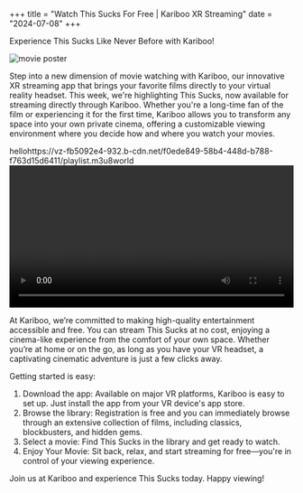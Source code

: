 +++
title = "Watch This Sucks For Free | Kariboo XR Streaming"
date = "2024-07-08"
+++
<script src="https://cdn.jsdelivr.net/npm/hls.js@latest"></script>

Experience This Sucks Like Never Before with Kariboo!

<img src="https://filmhub-poster-server.b-cdn.net/ea6x-xmew_this_sucks_16x9.jpg" alt="movie poster" loading="lazy">

Step into a new dimension of movie watching with Kariboo, our innovative XR streaming app that brings your favorite films directly to your virtual reality headset. This week, we're highlighting This Sucks, now available for streaming directly through Kariboo. Whether you're a long-time fan of the film or experiencing it for the first time, Kariboo allows you to transform any space into your own private cinema, offering a customizable viewing environment where you decide how and where you watch your movies.

hellohttps://vz-fb5092e4-932.b-cdn.net/f0ede849-58b4-448d-b788-f763d15d6411/playlist.m3u8world
<video id="video" width="100%" controls></video>

At Kariboo, we’re committed to making high-quality entertainment accessible and free. You can stream This Sucks at no cost, enjoying a cinema-like experience from the comfort of your own space. Whether you’re at home or on the go, as long as you have your VR headset, a captivating cinematic adventure is just a few clicks away.

Getting started is easy:

1. Download the app: Available on major VR platforms, Kariboo is easy to set up. Just install the app from your VR device's app store.
2. Browse the library: Registration is free and you can immediately browse through an extensive collection of films, including classics, blockbusters, and hidden gems.
3. Select a movie: Find This Sucks in the library and get ready to watch.
4. Enjoy Your Movie: Sit back, relax, and start streaming for free—you're in control of your viewing experience.

Join us at Kariboo and experience This Sucks today. Happy viewing!

  
<script>
  var video = document.getElementById('video');
  if(Hls.isSupported()) {
    var hls = new Hls();
    hls.loadSource('https://vz-fb5092e4-932.b-cdn.net/f0ede849-58b4-448d-b788-f763d15d6411/playlist.m3u8');
    hls.attachMedia(video);
    hls.on(Hls.Events.MANIFEST_PARSED,function() {
      video.play();
  });
 }
 // hls.js is not supported on platforms that do not have Media Source Extensions (MSE) enabled.
 // When the browser has built-in HLS support (check using `canPlayType`), we can provide an HLS manifest (i.e. .m3u8 URL) directly to the video element throught the `src` property.
 // This is using the built-in support of the plain video element, without using hls.js.
  else if (video.canPlayType('application/vnd.apple.mpegurl')) {
    video.src = 'https://vz-fb5092e4-932.b-cdn.net/f0ede849-58b4-448d-b788-f763d15d6411/playlist.m3u8';
    video.addEventListener('canplay',function() {
      video.play();
    });
  }
</script>
